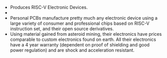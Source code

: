 - Produces RISC-V Electronic Devices.
-
- Personal PCBs manufacture pretty much any electronic device using a large variety of consumer and professional chips based on RISC-V instruction set, and their open source derivatives.
- Using material gained from asteroid mining, their electronics have prices comparable to custom electronics found on earth. All their electronics have a 4 year warranty (dependent on proof of shielding and good power regulation) and are shock and acceleration resistant.